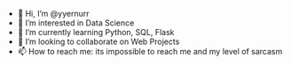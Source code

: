 - 👋 Hi, I’m @yyernurr
- 👀 I’m interested in Data Science
- 🌱 I’m currently learning Python, SQL, Flask
- 💞️ I’m looking to collaborate on Web Projects
- 📫 How to reach me: its impossible to reach me and my level of sarcasm

<!---
yyernurr/yyernurr is a ✨ special ✨ repository because its `README.md` (this file) appears on your GitHub profile.
You can click the Preview link to take a look at your changes.
--->

